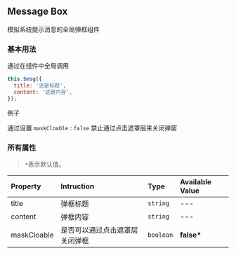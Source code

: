 ## Message Box

模拟系统提示消息的全局弹框组件

### 基本用法

通过在组件中全局调用

```js
this.$msg({
  title: '这是标题',
  content: '这是内容',
});
```

例子

<example-board :component="MessageBoxBasic" :source="MessageBoxBasicSource"></example-board>

通过设置 `maskCloable：false` 禁止通过点击遮罩层来关闭弹窗

<example-board :component="MessageBoxMask" :source="MessageBoxMaskSource"></example-board>

### 所有属性

> `*`表示默认值。

| Property    | Intruction                     | Type      | Available Value |
| :---------- | :----------------------------- | :-------- | :-------------- |
| title       | 弹框标题                       | `string`  | ---             |
| content     | 弹框内容                       | `string`  | ---             |
| maskCloable | 是否可以通过点击遮罩层关闭弹框 | `boolean` | **false\***     |

<script>
import MessageBoxBasic from 'docs/examples/message/MessageBox/MessageBoxBasic'
import MessageBoxBasicSource from 'docs/examples/message/MessageBox/MessageBoxBasic.txt'
import MessageBoxMask from 'docs/examples/message/MessageBox/MessageBoxMask'
import MessageBoxMaskSource from 'docs/examples/message/MessageBox/MessageBoxMask.txt'

export default {
  data() {
    return {
      MessageBoxBasic,
      MessageBoxBasicSource,
      MessageBoxMask,
      MessageBoxMaskSource
    }
  }
}
</script>
